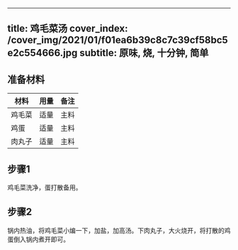 
---
title: 鸡毛菜汤
cover_index: /cover_img/2021/01/f01ea6b39c8c7c39cf58bc5e2c554666.jpg
subtitle: 原味, 烧, 十分钟, 简单
---

## 准备材料

| 材料     | 用量 | 备注|
| ------- | ----- | --- |
| 鸡毛菜 | 适量| 主料 |
| 鸡蛋 | 适量| 主料 |
| 肉丸子 | 适量| 主料 |

## 步骤1

鸡毛菜洗净，蛋打散备用。

## 步骤2

锅内热油，将鸡毛菜小煸一下，加盐，加高汤。下肉丸子，大火烧开，将打散的鸡蛋倒入锅内煮开即可。

